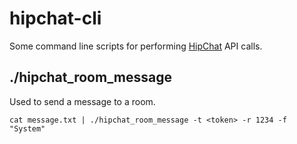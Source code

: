 hipchat-cli
===========

Some command line scripts for performing [HipChat][hc] API calls.

./hipchat\_room\_message
-----
Used to send a message to a room.

    cat message.txt | ./hipchat_room_message -t <token> -r 1234 -f "System"

[hc]: http://www.hipchat.com
